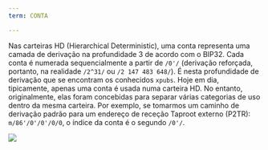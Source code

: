 ```yaml
---
term: CONTA

---
```

Nas carteiras HD (Hierarchical Deterministic), uma conta representa uma camada de derivação na profundidade 3 de acordo com o BIP32. Cada conta é numerada sequencialmente a partir de `/0'/` (derivação reforçada, portanto, na realidade `/2^31/` ou `/2 147 483 648/`). É nesta profundidade de derivação que se encontram os conhecidos `xpubs`. Hoje em dia, tipicamente, apenas uma conta é usada numa carteira HD. No entanto, originalmente, elas foram concebidas para separar várias categorias de uso dentro da mesma carteira. Por exemplo, se tomarmos um caminho de derivação padrão para um endereço de receção Taproot externo (P2TR): `m/86'/0'/0'/0/0`, o índice da conta é o segundo `/0'/`.

![](../../dictionnaire/assets/17.webp)